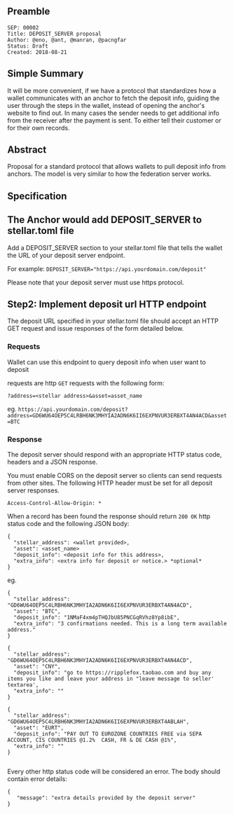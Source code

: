 ## Preamble

```
SEP: 00002
Title: DEPOSIT_SERVER proposal
Author: @eno, @ant, @manran, @pacngfar
Status: Draft
Created: 2018-08-21
```

## Simple Summary
It will be more convenient, if we have a protocol that standardizes how a wallet communicates with an anchor to fetch the deposit info, guiding the user through the steps in the wallet, instead of opening the anchor's website to find out.
In many cases the sender needs to get additional info from the receiver after the payment is sent. To either tell their customer or for their own records. 

## Abstract
Proposal for a standard protocol that allows wallets to pull deposit info from anchors. The model is very similar to how the federation server works.


## Specification

The Anchor would add DEPOSIT_SERVER to stellar.toml file
------
Add a DEPOSIT_SERVER section to your stellar.toml file that tells the wallet the URL of your deposit server endpoint.

For example: `DEPOSIT_SERVER="https://api.yourdomain.com/deposit"`

Please note that your deposit server must use https protocol.

Step2: Implement deposit url HTTP endpoint
------
The deposit URL specified in your stellar.toml file should accept an HTTP GET request and issue responses of the form detailed below.

### Requests

Wallet can use this endpoint to query deposit info when user want to deposit 

requests are http `GET` requests with the following form:

`?address=<stellar address>&asset=asset_name`

eg.
`https://api.yourdomain.com/deposit?address=GD6WU64OEP5C4LRBH6NK3MHYIA2ADN6K6II6EXPNVUR3ERBXT4AN4ACD&asset=BTC`

### Response

The deposit server should respond with an appropriate HTTP status code, headers and a JSON response.

You must enable CORS on the deposit server so clients can send requests from other sites. The following HTTP header must be set for all deposit server responses.
```
Access-Control-Allow-Origin: *
```

When a record has been found the response should return `200 OK` http status code and the following JSON body:
```
{
  "stellar_address": <wallet provided>,
  "asset": <asset_name>
  "deposit_info": <deposit info for this address>,
  "extra_info": <extra info for deposit or notice.> *optional*
}
```


eg.
```
{
  "stellar_address": "GD6WU64OEP5C4LRBH6NK3MHYIA2ADN6K6II6EXPNVUR3ERBXT4AN4ACD",
  "asset": "BTC",
  "deposit_info": "1NMaF4xm4pTHQJbU85PNCGqRVhz8Yp8ibE",
  "extra_info": "3 confirmations needed. This is a long term available address."
}
```
```
{
  "stellar_address": "GD6WU64OEP5C4LRBH6NK3MHYIA2ADN6K6II6EXPNVUR3ERBXT4AN4ACD",
  "asset": "CNY",
  "deposit_info": "go to https://ripplefox.taobao.com and buy any items you like and leave your address in "leave message to seller' textarea',
  "extra_info": ""
}
```

```
{
  "stellar_address": "GD6WU64OEP5C4LRBH6NK3MHYIA2ADN6K6II6EXPNVUR3ERBXT4ABLAH",
  "asset": "EURT",
  "deposit_info": "PAY OUT TO EUROZONE COUNTRIES FREE via SEPA ACCOUNT, CIS COUNTRIES @1.2%  CASH, FR & DE CASH @1%",
  "extra_info": ""
}


```


Every other http status code will be considered an error. The body should contain error details:
```
{
   "message": "extra details provided by the deposit server"
}
```
